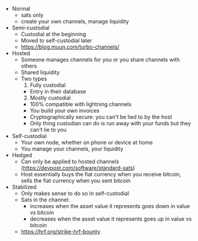 - Normal
  - sats only
  - create your own channels, manage liquidity
- Semi-custodial
  - Custodial at the beginning
  - Moved to self-custodial later
  - https://blog.muun.com/turbo-channels/
- Hosted
  - Someone manages channels for you or you share channels with others
  - Shared liquidity
  - Two types
    1. Fully custodial
      - Entry in their database
    2. Mostly custodial
      - 100% compatible with lightning channels
      - You build your own invoices
      - Cryptographically secure: you can't be lied to by the host
      - Only thing custodian can do is run away with your funds but they can't lie to you
- Self-custodial
  - Your own node, whether on phone or device at home
  - You manage your channels, your liquidity
- Hedged
  - Can only be applied to hosted channels (https://devpost.com/software/standard-sats)
  - Host essentially buys the fiat currency when you receive bitcoin, sells the fiat currency when you sent bitcoin
- Stabilized
  - Only makes sense to do so in self-custodial
  - Sats in the channel:
    - increases when the asset value it represents goes down in value vs bitcoin
    - decreases when the asset value it represents goes up in value vs bitcoin
  - https://hrf.org/strike-hrf-bounty
